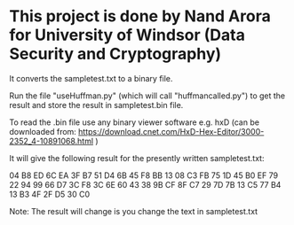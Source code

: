 # This project is done by Nand Arora for University of Windsor (Data Security and Cryptography)

It converts the sampletest.txt to a binary file.

Run the file "useHuffman.py" (which will call "huffmancalled.py") to get the result and store the result in sampletest.bin file.

To read the .bin file use any binary viewer software e.g. hxD (can be downloaded from:
 https://download.cnet.com/HxD-Hex-Editor/3000-2352_4-10891068.html )

It will give the following result for the presently written sampletest.txt:

04 B8 ED 6C EA 3F B7 51 D4 6B 45 F8 BB 13 08 C3 FB 75 1D 45 B0 EF 79 22 94 99 66 D7 3C F8 3C 6E 60 43 38 9B CF 8F C7 29 7D 7B 13 C5 77 B4 13 B3 4F 2F D5 30 C0

Note: The result will change is you change the text in sampletest.txt